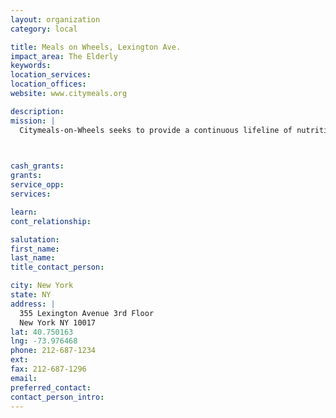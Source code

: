 ```yaml
---
layout: organization
category: local

title: Meals on Wheels, Lexington Ave.
impact_area: The Elderly
keywords: 
location_services: 
location_offices: 
website: www.citymeals.org

description: 
mission: |
  Citymeals-on-Wheels seeks to provide a continuous lifeline of nutritious food and human company to homebound elderly New Yorkers in need, thereby helping them to live with dignity in their own familiar homes and communities.

  

cash_grants: 
grants: 
service_opp: 
services: 

learn: 
cont_relationship: 

salutation: 
first_name: 
last_name: 
title_contact_person: 

city: New York
state: NY
address: |
  355 Lexington Avenue 3rd Floor     
  New York NY 10017
lat: 40.750163
lng: -73.976468
phone: 212-687-1234
ext: 
fax: 212-687-1296
email: 
preferred_contact: 
contact_person_intro: 
---
```

